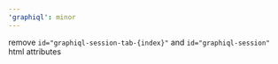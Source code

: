 ```yaml
---
'graphiql': minor
---
```


remove `id="graphiql-session-tab-{index}"` and `id="graphiql-session"` html attributes
